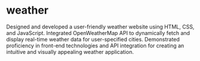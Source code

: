 # weather
Designed and developed a user-friendly weather website using HTML, CSS, and JavaScript. Integrated OpenWeatherMap API to dynamically fetch and display real-time weather data for user-specified cities. Demonstrated proficiency in front-end technologies and API integration for creating an intuitive and visually appealing weather application.
